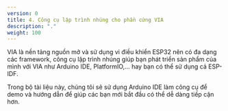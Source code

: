 ```yaml
---
version: 0
title: 4. Công cụ lập trình nhúng cho phần cứng VIA
description: "."
weight: 100
---
```


VIA là nền tảng nguồn mở và sử dụng vi điều khiển ESP32 nên có đa dạng các framework, công cụ lập trình nhúng giúp bạn phát triển sản phẩm của mình với VIA như Arduino IDE, PlatformIO,… hay bạn có thể sử dụng cả ESP-IDF.

Trong bộ tài liệu này, chúng tôi sẽ sử dụng Arduino IDE làm công cụ để demo và hướng dẫn để giúp các bạn mới bắt đầu có thể dễ dàng tiếp cận hơn.